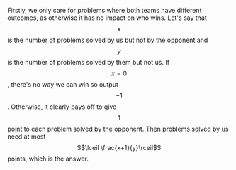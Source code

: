Firstly, we only care for problems where both teams have different outcomes, as otherwise it has no impact on who wins.  Let's say that $$x$$ is the number of problems solved by us but not by the opponent and $$y$$ is the number of problems solved by them but not us.  If $$x = 0$$, there's no way we can win so output $$-1$$.  Otherwise, it clearly pays off to give $$1$$ point to each problem solved by the opponent.  Then problems solved by us need at most $$\lceil \frac{x+1}{y}\rceil$$ points, which is the answer.
